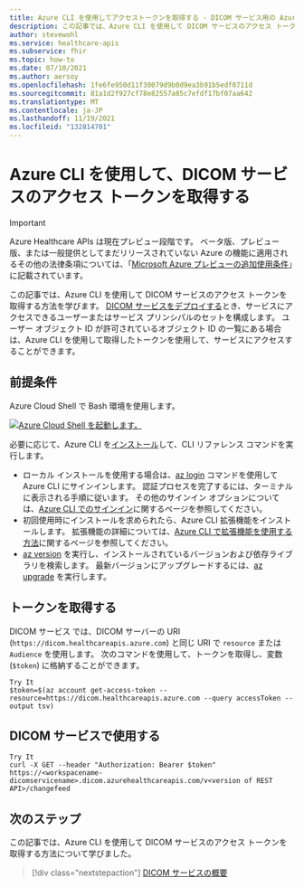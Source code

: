 ```yaml
---
title: Azure CLI を使用してアクセストークンを取得する - DICOM サービス用の Azure Healthcare APIs
description: この記事では、Azure CLI を使用して DICOM サービスのアクセス トークンを取得する方法について説明します。
author: stevewohl
ms.service: healthcare-apis
ms.subservice: fhir
ms.topic: how-to
ms.date: 07/10/2021
ms.author: aersoy
ms.openlocfilehash: 1fe6fe950d11f30079d9b0d9ea3b91b5edf0711d
ms.sourcegitcommit: 81a1d2f927cf78e82557a85c7efdf17bf07aa642
ms.translationtype: MT
ms.contentlocale: ja-JP
ms.lasthandoff: 11/19/2021
ms.locfileid: "132814701"
---
```

# <a name="get-access-token-for-the-dicom-service-using-azure-cli"></a>Azure CLI を使用して、DICOM サービスのアクセス トークンを取得する

> [!IMPORTANT]
> Azure Healthcare APIs は現在プレビュー段階です。 ベータ版、プレビュー版、または一般提供としてまだリリースされていない Azure の機能に適用されるその他の法律条項については、「[Microsoft Azure プレビューの追加使用条件](https://azure.microsoft.com/support/legal/preview-supplemental-terms/)」に記載されています。

この記事では、Azure CLI を使用して DICOM サービスのアクセス トークンを取得する方法を学びます。 [DICOM サービスをデプロイする](deploy-dicom-services-in-azure.md)とき、サービスにアクセスできるユーザーまたはサービス プリンシパルのセットを構成します。 ユーザー オブジェクト ID が許可されているオブジェクト ID の一覧にある場合は、Azure CLI を使用して取得したトークンを使用して、サービスにアクセスすることができます。

## <a name="prerequisites"></a>前提条件

Azure Cloud Shell で Bash 環境を使用します。


[ ![Azure Cloud Shell を起動します。](media/launch-cloud-shell.png) ](media/launch-cloud-shell.png#lightbox)

必要に応じて、Azure CLI を[インストール](/cli/azure/install-azure-cli)して、CLI リファレンス コマンドを実行します。

* ローカル インストールを使用する場合は、[az login](/cli/azure/reference-index#az_login) コマンドを使用して Azure CLI にサインインします。 認証プロセスを完了するには、ターミナルに表示される手順に従います。 その他のサインイン オプションについては、[Azure CLI でのサインイン](/cli/azure/authenticate-azure-cli)に関するページを参照してください。
* 初回使用時にインストールを求められたら、Azure CLI 拡張機能をインストールします。 拡張機能の詳細については、[Azure CLI で拡張機能を使用する方法](/cli/azure/azure-cli-extensions-overview)に関するページを参照してください。
* [az version](/cli/azure/reference-index#az_version) を実行し、インストールされているバージョンおよび依存ライブラリを検索します。 最新バージョンにアップグレードするには、[az upgrade](/cli/azure/reference-index#az_upgrade) を実行します。

## <a name="obtain-a-token"></a>トークンを取得する

DICOM サービス では、DICOM サーバーの URI (`https://dicom.healthcareapis.azure.com`) と同じ URI で `resource` または `Audience` を使用します。 次のコマンドを使用して、トークンを取得し、変数 (`$token`) に格納することができます。


```Azure CLICopy
Try It
$token=$(az account get-access-token --resource=https://dicom.healthcareapis.azure.com --query accessToken --output tsv)
```

## <a name="use-with-the-dicom-service"></a>DICOM サービスで使用する

```Azure CLICopy
Try It
curl -X GET --header "Authorization: Bearer $token"  https://<workspacename-dicomservicename>.dicom.azurehealthcareapis.com/v<version of REST API>/changefeed
```

## <a name="next-steps"></a>次のステップ

この記事では、Azure CLI を使用して DICOM サービスのアクセス トークンを取得する方法について学びました。 

>[!div class="nextstepaction"]
>[DICOM サービスの概要](dicom-services-overview.md)
